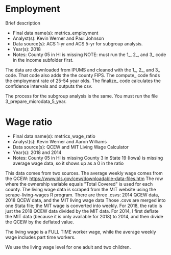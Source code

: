 # Employment

Brief description

* Final data name(s): metrics_employment
* Analyst(s): Kevin Werner and Paul Johnson
* Data source(s): ACS 1-yr and ACS 5-yr for subgroup analysis.
* Year(s): 2018
* Notes:
	County 05 in HI is missing
	NOTE: must run the 1_, 2_, and 3_ code in the income subfolder first.
	
The data are downloaded from IPUMS and cleaned with the 1_, 2_, and 3_ code. That
code also adds the the county FIPS. The compute_ code finds the employment rate of
25-54 year olds. The finalize_ code calculates the confidence intervals and outputs
the csv.  

The process for the subgroup analysis is the same. You must run the file 3_prepare_microdata_5_year.

<Repeat above information for additional metrics>

# Wage ratio


* Final data name(s): metrics_wage_ratio
* Analyst(s): Kevin Werner and Aaron Williams
* Data source(s): QCEW and MIT Living Wage Calculator 
* Year(s): 2018 and 2014
* Notes:
	County 05 in HI is missing
	County 3 in State 19 (Iowa) is missing average wage data, so it shows up as a 0 in the ratio
	
This data comes from two sources. The average weekly wage comes from the QCEW: https://www.bls.gov/cew/downloadable-data-files.htm
The row where the ownership variable equals "Total Covered" is used for each county.
The living wage data is scraped from the MIT website using the scrape-living-wages R program.
There are three .csvs: 2014 QCEW data, 2018 QCEW data, and the MIT living wage data
Those .csvs are merged into one Stata file; the MIT wage is converted into weekly.
For 2018, the ratio is just the 2018 QCEW data divided by the MIT data. For 2014, I first deflate
the MIT data (because it is only available for 2018) to 2014, and then divide the QCEW by the 
deflated value. 

The living wage is a FULL TIME worker wage, while the average weekly wage includes part time workers.

We use the living wage level for one adult and two children. 

<Repeat above information for additional metrics>

